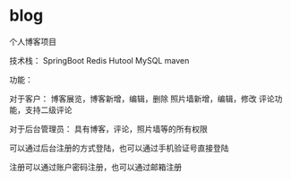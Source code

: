 # blog
个人博客项目

技术栈：
SpringBoot
Redis
Hutool
MySQL
maven





功能：

对于客户：
博客展览，博客新增，编辑，删除
照片墙新增，编辑，修改
评论功能，支持二级评论


对于后台管理员：
具有博客，评论，照片墙等的所有权限


可以通过后台注册的方式登陆，也可以通过手机验证号直接登陆

注册可以通过账户密码注册，也可以通过邮箱注册
